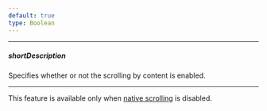 ```yaml
---
default: true
type: Boolean
---
```

---
##### shortDescription
Specifies whether or not the scrolling by content is enabled.

---
This feature is available only when [native scrolling](/api-reference/10%20UI%20Widgets/dxDataGrid/1%20Configuration/scrolling/useNative.md '/Documentation/ApiReference/UI_Widgets/dxDataGrid/Configuration/scrolling/#useNative') is disabled.
